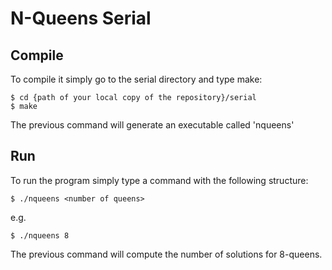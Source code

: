 # N-Queens Serial

## Compile

To compile it simply go to the serial directory and type make:

	$ cd {path of your local copy of the repository}/serial
	$ make

The previous command will generate an executable called 'nqueens'

## Run

To run the program simply type a command with the following structure:
	
	$ ./nqueens <number of queens>

e.g.

	$ ./nqueens 8 

The previous command will compute the number of solutions for 8-queens.